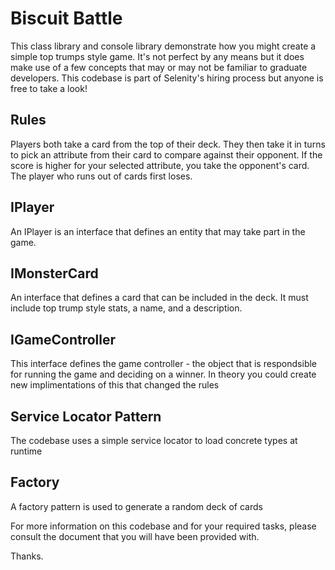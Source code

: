 # Biscuit Battle
This class library and console library demonstrate how you might create a simple top trumps style game. It's not perfect by any means but it does make use of a few concepts that may or may not be familiar to graduate developers.
This codebase is part of Selenity's hiring process but anyone is free to take a look!

## Rules
Players both take a card from the top of their deck. They then take it in turns to pick an attribute from their card to compare against their opponent. If the score is higher for your selected attribute, you take the opponent's card. The player who runs out of cards first loses.


## IPlayer
An IPlayer is an interface that defines an entity that may take part in the game.

## IMonsterCard
An interface that defines a card that can be included in the deck. It must include top trump style stats, a name, and a description.

## IGameController
This interface defines the game controller - the object that is respondsible for running the game and deciding on a winner. In theory you could create new implimentations of 
this that changed the rules

## Service Locator Pattern
The codebase uses a simple service locator to load concrete types at runtime

## Factory
A factory pattern is used to generate a random deck of cards

For more information on this codebase and for your required tasks, please consult the document that you will have been provided with.

Thanks.